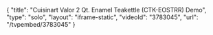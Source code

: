 {
    "title": "Cuisinart Valor 2 Qt. Enamel Teakettle (CTK-EOSTRR) Demo",
    "type": "solo",
    "layout": "iframe-static",
    "videoId": "3783045",
    "url": "\/tvpembed\/3783045"
}